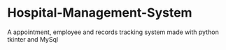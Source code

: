 # Hospital-Management-System
A appointment, employee and records tracking system made with python tkinter and MySql
